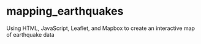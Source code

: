 # mapping_earthquakes
Using HTML, JavaScript, Leaflet, and Mapbox to create an interactive map of earthquake data

